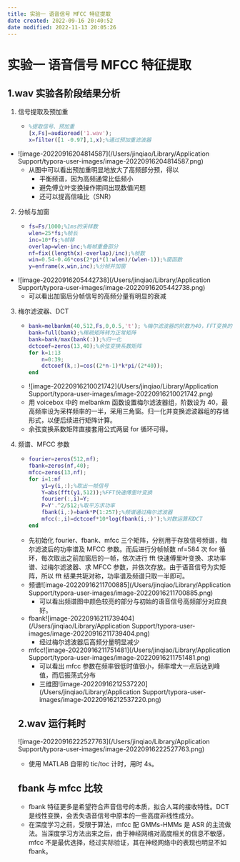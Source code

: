 ```yaml
---
title: 实验一 语音信号 MFCC 特征提取
date created: 2022-09-16 20:40:52
date modified: 2022-11-13 20:05:26
---
```


# 实验一 语音信号 MFCC 特征提取

## 1.wav 实验各阶段结果分析

1. 信号提取及预加重

   - ```matlab
     %提取信号、预加重
     [x,Fs]=audioread('1.wav');
     x=filter([1 -0.97],1,x);%通过预加重滤波器

 - ![image-20220916204814587](/Users/jinqiao/Library/Application Support/typora-user-images/image-20220916204814587.png)
   - 从图中可以看出预加重明显地放大了高频部分预，得以
	 - 平衡频谱，因为高频通常比低频小
	 - 避免傅立叶变换操作期间出现数值问题
	 - 还可以提高信噪比（SNR）

2. 分帧与加窗

   - ```matlab
     fs=Fs/1000;%1ms的采样数
     wlen=25*fs;%帧长
     inc=10*fs;%帧移
     overlap=wlen-inc;%每帧重叠部分
     nf=fix((length(x)-overlap)/inc);%帧数
     win=0.54-0.46*cos(2*pi*(1:wlen)/(wlen-1));%窗函数
     y=enframe(x,win,inc);%分帧并加窗

 - ![image-20220916205442738](/Users/jinqiao/Library/Application Support/typora-user-images/image-20220916205442738.png)
   - 可以看出加窗后分帧信号的高频分量有明显的衰减

3. 梅尔滤波器、DCT

   - ```matlab
     bank=melbankm(40,512,Fs,0,0.5,'t'); %梅尔滤波器的阶数为40，FFT变换的长度为512
     bank=full(bank);%稀疏矩阵转为正常矩阵
     bank=bank/max(bank(:));%归一化
     dctcoef=zeros(13,40);%余弦变换系数矩阵
     for k=1:13
         n=0:39;
         dctcoef(k,:)=cos((2*n-1)*k*pi/(2*40));
     end
     ```
   - ![image-20220916210021742](/Users/jinqiao/Library/Application Support/typora-user-images/image-20220916210021742.png)
   - 用 voicebox 中的 melbankm 函数设置梅尔滤波器组，阶数设为 40，最高频率设为采样频率的一半，采用三角窗。归一化并变换滤波器组的存储形式，以便后续进行矩阵计算。
   - 余弦变换系数矩阵直接套用公式两层 for 循环可得。

4. 频谱、MFCC 参数

   - ```matlab
     fourier=zeros(512,nf);
     fbank=zeros(nf,40);
     mfcc=zeros(13,nf);
     for i=1:nf
         y1=y(i,:);%取出一帧信号
         Y=abs(fft(y1,512));%FFT快速傅里叶变换
         fourier(:,i)=Y;
         P=Y'.^2/512;%取平方求功率
         fbank(i,:)=bank*P(1:257);%频谱通过梅尔滤波器
         mfcc(:,i)=dctcoef*10*log(fbank(i,:)');%对数运算和DCT
     end
     ```
   - 先初始化 fourier、fbank、mfcc 三个矩阵，分别用于存放信号频谱，梅尔滤波后的功率谱及 MFCC 参数。而后进行分帧帧数 nf=584 次 for 循环，每次取出之前加窗后的一帧，依次进行 fft 快速傅里叶变换、求功率谱、过梅尔滤波器、求 MFCC 参数，并依次存放。由于语音信号为实矩阵，所以 fft 结果共轭对称，功率谱及频谱只取一半即可。
   - 频谱![image-20220916211700885](/Users/jinqiao/Library/Application Support/typora-user-images/image-20220916211700885.png)
	 - 可以看出频谱图中颜色较亮的部分与初始的语音信号高频部分对应良好。
   - fbank![image-20220916211739404](/Users/jinqiao/Library/Application Support/typora-user-images/image-20220916211739404.png)
	 - 经过梅尔滤波器后高频分量明显减少
   - mfcc![image-20220916211751481](/Users/jinqiao/Library/Application Support/typora-user-images/image-20220916211751481.png)
	 - 可以看出 mfcc 参数在频率很低时值很小，频率增大一点后达到峰值，而后振荡式分布
	 - 三维图![image-20220916212537220](/Users/jinqiao/Library/Application Support/typora-user-images/image-20220916212537220.png)

   ## 2.wav 运行耗时

   ![image-20220916222527763](/Users/jinqiao/Library/Application Support/typora-user-images/image-20220916222527763.png)

   - 使用 MATLAB 自带的 tic/toc 计时，用时 4s。

   ## fbank 与 mfcc 比较

   - fbank 特征更多是希望符合声音信号的本质，拟合人耳的接收特性。DCT 是线性变换，会丢失语音信号中原本的一些高度非线性成分。
   - 在深度学习之前，受限于算法，mfcc 配 GMMs-HMMs 是 ASR 的主流做法。当深度学习方法出来之后，由于神经网络对高度相关的信息不敏感，mfcc 不是最优选择，经过实际验证，其在神经网络中的表现也明显不如 fbank。
